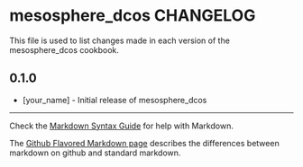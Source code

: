 mesosphere_dcos CHANGELOG
=========================

This file is used to list changes made in each version of the mesosphere_dcos cookbook.

0.1.0
-----
- [your_name] - Initial release of mesosphere_dcos

- - -
Check the [Markdown Syntax Guide](http://daringfireball.net/projects/markdown/syntax) for help with Markdown.

The [Github Flavored Markdown page](http://github.github.com/github-flavored-markdown/) describes the differences between markdown on github and standard markdown.
